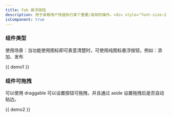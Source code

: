 ```yaml
---
title: Fab 悬浮按钮
description: 用于承载用户快速执行某个重要/高频的操作。<div style="font-size:28px;font-family:DIN-Medium;color:#0052d9;padding:8px 12px;border-radius:10px;background:#d9e1ff;display:inline-block;">^1.0.0</div>
isComponent: true
---
```


### 组件类型

使用场景：当功能使用图标即可表意清楚时，可使用纯图标悬浮按钮，例如：添加、发布

{{ demo1 }}

### 组件可拖拽

可以使用 draggable 可以设置按钮可拖拽，并且通过 aside 设置拖拽后是否自动贴边。

{{ demo2 }}
